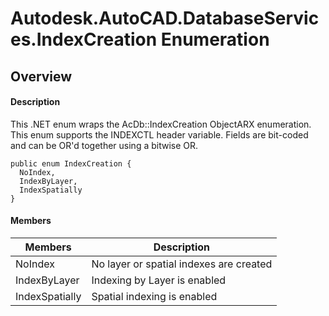 # Autodesk.AutoCAD.DatabaseServices.IndexCreation Enumeration

## Overview

#### Description
This .NET enum wraps the AcDb::IndexCreation ObjectARX enumeration. 
This enum supports the INDEXCTL header variable. Fields are bit-coded and can be OR'd together using a bitwise OR.
```text
public enum IndexCreation {
  NoIndex,
  IndexByLayer,
  IndexSpatially
}
```

#### Members

| Members | Description |
| --- | --- |
| NoIndex | No layer or spatial indexes are created |
| IndexByLayer | Indexing by Layer is enabled |
| IndexSpatially | Spatial indexing is enabled |